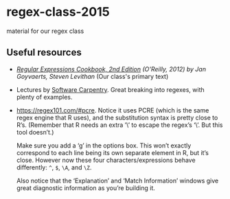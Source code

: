 # regex-class-2015
material for our regex class

## Useful resources
- <cite>[Regular Expressions Cookbook, 2nd Edition](http://shop.oreilly.com/product/0636920023630.do) (O'Reilly, 2012) by Jan Goyvaerts, Steven Levithan</cite> (Our class's primary text)
- Lectures by [Software Carpentry](http://swcarpentry.github.io/v4/regexp/index.html). Great breaking into regexes, with plenty of examples.
- https://regex101.com/#pcre.  Notice it uses PCRE (which is the same regex engine that R uses), and the substitution syntax is pretty close to R’s.  (Remember that R needs an extra ’\’ to escape the regex’s ‘\’.  But this tool doesn’t.)

    Make sure you add a ‘g’ in the options box.  This won’t exactly correspond to each line being its own separate element in R, but it’s close.  However now these four characters/expressions behave differently: `^`, `$`, `\A`, and `\Z`.
    
    Also notice that the ‘Explanation’ and ‘Match Information’ windows give great diagnostic information as you’re building it.
